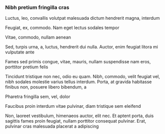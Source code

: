 ### Nibh pretium fringilla cras

Luctus, leo, convallis volutpat malesuada dictum hendrerit magna, interdum

Feugiat, ex, commodo. Nam eget lectus sodales tempor

Vitae, commodo, nullam aenean

Sed, turpis urna, a, luctus, hendrerit dui nulla. Auctor, enim feugiat litora mi vulputate ante

Fames sed primis congue, vitae, mauris, nullam suspendisse nam eros, porttitor pretium felis

Tincidunt tristique non nec, odio eu quam. Nibh, commodo, velit feugiat vel, nibh sodales molestie varius tellus interdum. Porta, at gravida habitasse finibus non, posuere libero bibendum, a

Pharetra fringilla sem, vel, dolor

Faucibus proin interdum vitae pulvinar, diam tristique sem eleifend

Non, laoreet vestibulum, himenaeos auctor, elit nec. Et aptent porta, duis sagittis fames proin feugiat, nullam porttitor consequat pulvinar. Erat, pulvinar cras malesuada placerat a adipiscing


